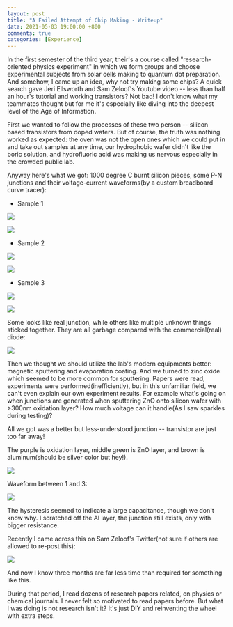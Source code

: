 ```yaml
---
layout: post
title: "A Failed Attempt of Chip Making - Writeup"
data: 2021-05-03 19:00:00 +800
comments: true
categories: [Experience]
---
```


In the first semester of the third year, their's a course called "research-oriented physics experiment" in which we form groups and choose experimental subjects from solar cells making to quantum dot preparation. And somehow, I came up an idea, why not try making some chips? A quick search gave Jeri Ellsworth and Sam Zeloof's Youtube video -- less than half an hour's tutorial and working transistors? Not bad! I don't know what my teammates thought but for me it's especially like diving into the deepest level of the Age of Information. 

First we wanted to follow the processes of these two person -- silicon based transistors from doped wafers. But of course, the truth was nothing worked as expected: the oven was not the open ones which we could put in and take out samples at any time, our hydrophobic wafer didn't like the boric solution, and hydrofluoric acid was making us nervous especially in the crowded public lab. 

Anyway here's what we got: 1000 degree C burnt silicon pieces, some P-N junctions and their voltage-current waveforms(by a custom breadboard curve tracer): 

- Sample 1 

![](/MyBlog/images/chip-making/d1.png)

![](/MyBlog/images/chip-making/wf1.png)

- Sample 2 

![](/MyBlog/images/chip-making/d2.png)

![](/MyBlog/images/chip-making/wf2.png)

- Sample 3 

![](/MyBlog/images/chip-making/d3.png)

![](/MyBlog/images/chip-making/wf3.png)

Some looks like real junction, while others like multiple unknown things sticked together. They are all garbage compared with the commercial(real) diode: 

![](MyBlog/images/chip-making/commercial-diode.png)

Then we thought we should utilize the lab's modern equipments better: magnetic sputtering and evaporation coating. And we turned to zinc oxide which seemed to be more common for sputtering. Papers were read, experiments were performed(inefficiently), but in this unfamiliar field, we can't even explain our own experiment results. For example what's going on when junctions are generated when sputtering ZnO onto silicon wafer with >300nm oxidation layer? How much voltage can it handle(As I saw sparkles during testing)? 

All we got was a better but less-understood junction -- transistor are just too far away!

The purple is oxidation layer, middle green is ZnO layer, and brown is aluminum(should be silver color but hey!). 

![](/MyBlog/images/chip-making/zno1.png)

Waveform between 1 and 3:

![](/MyBlog/images/chip-making/zno1-wf.png)

The hysteresis seemed to indicate a large capacitance, though we don't know why. I scratched off the Al layer, the junction still exists, only with bigger resistance. 

Recently I came across this on Sam Zeloof's Twitter(not sure if others are allowed to re-post this): 

![](/MyBlog/images/chip-making/chip-zeloof.png)

And now I know three months are far less time than required for something like this. 

During that period, I read dozens of research papers related, on physics or chemical journals. I never felt so motivated to read papers before. But what I was doing is not research isn't it? It's just DIY and reinventing the wheel with extra steps. 